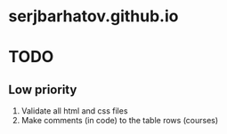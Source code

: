 # serjbarhatov.github.io

# TODO





## Low priority
1. Validate all html and css files
1. Make comments (in code) to the table rows (courses)

